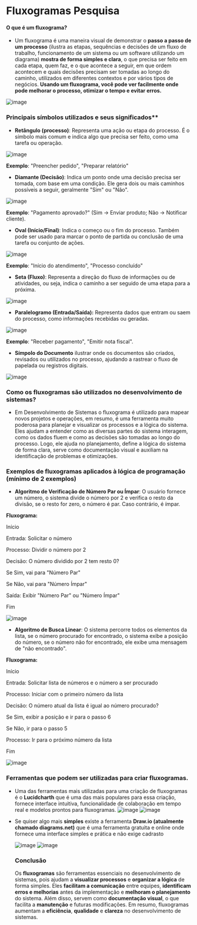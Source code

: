 # Fluxogramas Pesquisa 
#### O que é um fluxograma?
- Um fluxograma é uma maneira visual de demonstrar o **passo a passo de um processo** (ilustra as etapas, sequências e decisões de um fluxo de trabalho, funcionamento de um sistema ou um software utilizando um diagrama) **mostra de forma simples e clara**, o que precisa ser feito em cada etapa, quem faz, e o que acontece a seguir, em que ordem acontecem e quais decisões precisam ser tomadas ao longo do caminho, utilizados em diferentes contextos e por vários tipos de negócios. **Usando um fluxograma, você pode ver facilmente onde pode melhorar o processo, otimizar o tempo e evitar erros.**  

![image](https://github.com/user-attachments/assets/23c44498-b465-432b-b13d-0e7c6aa469c1)



 ### Principais símbolos utilizados e seus significados**
 - **Retângulo (processo)**:
Representa uma ação ou etapa do processo. É o símbolo mais comum e indica algo que precisa ser feito, como uma tarefa ou operação.

 ![image](https://github.com/user-attachments/assets/b0f1bf96-e479-47ba-a266-906d123696db)

**Exemplo**: "Preencher pedido", "Preparar relatório"

-  **Diamante (Decisão)**:
Indica um ponto onde uma decisão precisa ser tomada, com base em uma condição. Ele gera dois ou mais caminhos possíveis a seguir, geralmente "Sim" ou "Não".

![image](https://github.com/user-attachments/assets/cc7295d2-40ff-4fb4-8fc6-45ef8bc6ef3d)

**Exemplo**: "Pagamento aprovado?" (Sim → Enviar produto; Não → Notificar cliente).

- **Oval (Início/Final)**:
Indica o começo ou o fim do processo. Também pode ser usado para marcar o ponto de partida ou conclusão de uma tarefa ou conjunto de ações.

![image](https://github.com/user-attachments/assets/50b035f5-28e1-4f69-93dc-53f0d33f7777)

**Exemplo**: "Início do atendimento", "Processo concluído"

- **Seta (Fluxo)**:
Representa a direção do fluxo de informações ou de atividades, ou seja, indica o caminho a ser seguido de uma etapa para a próxima.

![image](https://github.com/user-attachments/assets/93c98113-595e-493e-b679-c5014f04de23)


- **Paralelogramo (Entrada/Saída):**
 Representa dados que entram ou saem do processo, como informações recebidas ou geradas.

![image](https://github.com/user-attachments/assets/0ea01899-496d-4976-91bc-54664a52a31b)

**Exemplo**: "Receber pagamento", "Emitir nota fiscal".


- **Símpolo do Documento**
 ilustrar onde os documentos são criados, revisados ou utilizados no processo, ajudando a rastrear o fluxo de papelada ou registros digitais.

![image](https://github.com/user-attachments/assets/80d9751e-749d-47cd-a8ee-54f4f9ed24ad)


### Como os fluxogramas são utilizados no desenvolvimento de sistemas?
- Em Desenvolvimento de Sistemas o fluxograma é utilizado para mapear novos projetos e operações, em resumo, é uma ferramenta muito poderosa para planejar e visualizar os processos e a lógica do sistema. Eles ajudam a entender como as diversas partes do sistema interagem, como os dados fluem e como as decisões são tomadas ao longo do processo. Logo, ele ajuda no planejamento, define a lógica do sistema de forma clara, serve como documentação visual e auxiliam na identificação de problemas e otimizações.


### Exemplos de fluxogramas aplicados à lógica de programação (mínimo de 2 exemplos)

- **Algoritmo de Verificação de Número Par ou Ímpar**:
O usuário fornece um número, o sistema divide o número por 2 e verifica o resto da divisão, se o resto for zero, o número é par. Caso contrário, é ímpar.

**Fluxograma:**

Início

Entrada: Solicitar o número

Processo: Dividir o número por 2

Decisão: O número dividido por 2 tem resto 0?

Se Sim, vai para "Número Par"

Se Não, vai para "Número Ímpar"

Saída: Exibir "Número Par" ou "Número Ímpar"

Fim

![image](https://github.com/user-attachments/assets/4ae29c9d-490c-4f92-83a8-07b85ddf41b0)


- **Algoritmo de Busca Linear**:
O sistema percorre todos os elementos da lista, se o número procurado for encontrado, o sistema exibe a posição do número, se o número não for encontrado, ele exibe uma mensagem de "não encontrado".


**Fluxograma:**

Início

Entrada: Solicitar lista de números e o número a ser procurado

Processo: Iniciar com o primeiro número da lista

Decisão: O número atual da lista é igual ao número procurado?

Se Sim, exibir a posição e ir para o passo 6

Se Não, ir para o passo 5

Processo: Ir para o próximo número da lista

Fim

  ![image](https://github.com/user-attachments/assets/ec88083e-f034-474f-9e00-7bb6e1ba3539)



### Ferramentas que podem ser utilizadas para criar fluxogramas. 
- Uma das ferramentas mais utilizadas para uma criação de fluxogramas é o **Lucidcharth** que é uma das mais populares para essa criação, fornece interface intuitiva, funcionalidade de colaboração em tempo real e modelos prontos para fluxogramas.
![image](https://github.com/user-attachments/assets/0b0bd972-e1ea-4aeb-825f-ec39a4e0750a)         ![image](https://github.com/user-attachments/assets/2cd5f3cb-1e3f-4c70-9253-84366745b93d)


  

- Se quiser algo mais **simples** existe a ferramenta **Draw.io (atualmente chamado diagrams.net)** que é uma ferramenta gratuita e online onde fornece uma interface simples e prática e não exige cadrasto

  ![image](https://github.com/user-attachments/assets/5d8bcd43-9714-41e2-865a-5eef902ffe6a)        ![image](https://github.com/user-attachments/assets/11f0ec09-3222-4a2c-b75a-a7cfe555d329)

  ### Conclusão
  Os **fluxogramas** são ferramentas essenciais no desenvolvimento de sistemas, pois ajudam a **visualizar processos** e **organizar a lógica** de forma simples. Eles **facilitam a comunicação** entre equipes, **identificam erros e melhorias** antes da implementação e **melhoram o planejamento** do sistema. Além disso, servem como **documentação visual**, o que facilita a **manutenção** e futuras modificações. Em resumo, fluxogramas aumentam a **eficiência**, **qualidade** e **clareza** no desenvolvimento de sistemas.


